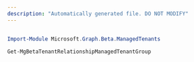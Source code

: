 ```yaml
---
description: "Automatically generated file. DO NOT MODIFY"
---
```


```powershell

Import-Module Microsoft.Graph.Beta.ManagedTenants

Get-MgBetaTenantRelationshipManagedTenantGroup

```